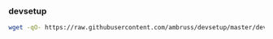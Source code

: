 ### devsetup
```sh
wget -qO- https://raw.githubusercontent.com/ambruss/devsetup/master/devsetup.sh | sh
```
